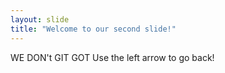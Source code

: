 ```yaml
---
layout: slide
title: "Welcome to our second slide!"
---
```

WE DON't GIT GOT
Use the left arrow to go back!
